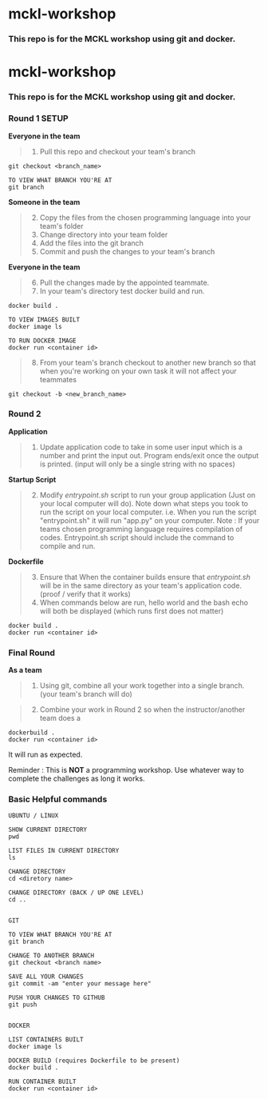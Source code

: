 # mckl-workshop

### This repo is for the MCKL workshop using git and docker.

# mckl-workshop

### This repo is for the MCKL workshop using git and docker.

### Round 1 SETUP
**Everyone in the team**
> 1. Pull this repo and checkout your team's branch
```
git checkout <branch_name>

TO VIEW WHAT BRANCH YOU'RE AT
git branch
```

**Someone in the team**
> 2. Copy the files from the chosen programming language into your team's folder
> 3. Change directory into your team folder
> 4. Add the files into the git branch
> 5. Commit and push the changes to your team's branch

**Everyone in the team**
> 6. Pull the changes made by the appointed teammate.
> 7. In your team's directory test docker build and run.
```
docker build .

TO VIEW IMAGES BUILT
docker image ls 

TO RUN DOCKER IMAGE
docker run <container id>
```

> 8. From your team's branch checkout to another new branch so that when you're working on your own task it will not affect your teammates
```
git checkout -b <new_branch_name>
```

###  Round 2
**Application**
> 1. Update application code to take in some user input which is a number and print the input out. Program ends/exit once the output is printed. (input will only be a single string with no spaces)

**Startup Script**
> 2. Modify _entrypoint.sh_ script to run your group application (Just on your local computer will do).
Note down what steps you took to run the script on your local computer.
i.e. When you run the script "entrypoint.sh" it will run "app.py" on your computer.
Note : If your teams chosen programming language requires compilation of codes. Entrypoint.sh script should include the command to compile and run. 

**Dockerfile**
> 3. Ensure that When the container builds ensure that _entrypoint.sh_ will be in the same directory as your team's application code. (proof / verify that it works)
> 4. When commands below are run, hello world and the bash echo will both be displayed (which runs first does not matter)
```
docker build .
docker run <container id>
```

### Final Round

**As a team**
> 1. Using git, combine all your work together into a single branch. (your team's branch will do)

> 2. Combine your work in Round 2 so when the instructor/another team does a 
```
dockerbuild . 
docker run <container id>
```
It will run as expected.


Reminder : This is __**NOT**__ a programming workshop. Use whatever way to complete the challenges as long it works.

### Basic Helpful commands 
```
UBUNTU / LINUX

SHOW CURRENT DIRECTORY 
pwd

LIST FILES IN CURRENT DIRECTORY 
ls

CHANGE DIRECTORY 
cd <diretory name>

CHANGE DIRECTORY (BACK / UP ONE LEVEL)
cd ..


GIT 

TO VIEW WHAT BRANCH YOU'RE AT
git branch

CHANGE TO ANOTHER BRANCH
git checkout <branch name>

SAVE ALL YOUR CHANGES 
git commit -am "enter your message here"

PUSH YOUR CHANGES TO GITHUB
git push


DOCKER 

LIST CONTAINERS BUILT
docker image ls

DOCKER BUILD (requires Dockerfile to be present)
docker build .

RUN CONTAINER BUILT
docker run <container id>
```